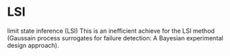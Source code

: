 # LSI
limit state inference (LSI)
This is an inefficient achieve for the LSI method (Gaussain process surrogates for failure detection: A Bayesian experimental design approach).
